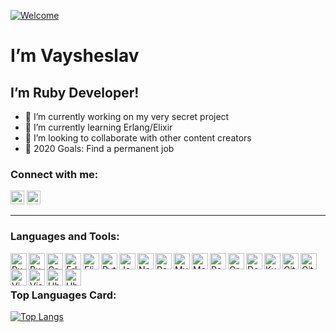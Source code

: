 
[![Welcome](https://cynthiasmithdeal.com/i/welcomeBLK.gif)](https://ruby-doc.org)

<h1> I’m Vaysheslav </h1>

## I’m Ruby Developer!
- 🔭 I’m currently working on my very secret project
- 🌱 I’m currently learning Erlang/Elixir
- 👯 I’m looking to collaborate with other content creators
- 🥅 2020 Goals: Find a permanent job

### Connect with me: 

<a href="mailto:str_token@mail.ru" ><img  alt="send email" width="22px" src="https://cdn.svgporn.com/logos/google-gmail.svg" /></a>
<a href="skype:kvstudent?call" ><img  alt="call skype" width="22px" src="https://cdn.svgporn.com/logos/skype.svg" /></a>
<br/>

---

### Languages and Tools:

[<img align="left" alt="Ruby" width="26px" src="https://cdn.svgporn.com/logos/ruby.svg" />](https://www.ruby-lang.org/en/)
[<img align="left" alt="Ruby on Rails" width="26px" src="https://cdn.svgporn.com/logos/rails.svg" />](https://rubyonrails.org/)
[<img align="left" alt="Grape" width="26px" src="http://www.ruby-grape.org/images/logo.png" />](http://www.ruby-grape.org/)
[<img align="left" alt="Erlang" width="26px" src="https://cdn.svgporn.com/logos/erlang.svg" />](https://www.erlang.org/)
[<img align="left" alt="Elixir" width="26px" src="https://www.vectorlogo.zone/logos/elixir-lang/elixir-lang-icon.svg" />](https://elixir-lang.org/)
[<img align="left" alt="Python" width="26px" src="https://cdn.svgporn.com/logos/python.svg" />](https://www.python.org/)
[<img align="left" alt="JavaScript" width="26px" src="https://cdn.svgporn.com/logos/javascript.svg" />](https://developer.mozilla.org/en-US/docs/Web/JavaScript)
[<img align="left" alt="Node" width="26px" src="https://cdn.svgporn.com/logos/nodejs-icon.svg" />](https://nodejs.org/en/)
[<img align="left" alt="React" width="26px" src="https://cdn.svgporn.com/logos/react.svg" />](https://reactjs.org/)
[<img align="left" alt="MySQL" width="26px" src="https://cdn.svgporn.com/logos/mysql.svg" />](https://dev.mysql.com/)
[<img align="left" alt="MongoDB" width="26px" src="https://cdn.svgporn.com/logos/mongodb.svg" />](https://www.mongodb.com/)
[<img align="left" alt="PostgeSQL" width="26px" src="https://cdn.svgporn.com/logos/postgresql.svg" />](https://www.postgresql.org/)
[<img align="left" alt="GraphQL" width="26px" src="https://cdn.svgporn.com/logos/graphql.svg" />](https://graphql.org/)
[<img align="left" alt="Docker" width="26px" src="https://cdn.svgporn.com/logos/docker-icon.svg" />](https://www.docker.com/)
[<img align="left" alt="Kubernetes" width="26px" src="https://cdn.svgporn.com/logos/kubernetes.svg" />](https://kubernetes.io/)
[<img align="left" alt="Git" width="26px" src="https://cdn.svgporn.com/logos/git-icon.svg" />](https://git-scm.com/)
[<img align="left" alt="GitHub" width="26px" src="https://cdn.svgporn.com/logos/github-icon.svg" />](https://github.com/)
[<img align="left" alt="Vim" width="26px" src="https://cdn.svgporn.com/logos/vim.svg" />](https://www.vim.org/)
[<img align="left" alt="Visual Studio Code" width="26px" src="https://cdn.svgporn.com/logos/visual-studio-code.svg" />](https://code.visualstudio.com/)
[<img align="left" alt="Ubuntu" width="26px" src="https://cdn.svgporn.com/logos/ubuntu.svg" />](https://ubuntu.com/)
[<img align="left" alt="Ubuntu" width="26px" src="https://cdn.svgporn.com/logos/elm.svg" />](https://elm-lang.org/)

<br />
<br />


### Top Languages Card:

[![Top Langs](https://github-readme-stats.vercel.app/api/top-langs/?username=KVexcavator&layout=compact)](https://github.com/anuraghazra/github-readme-stats)
